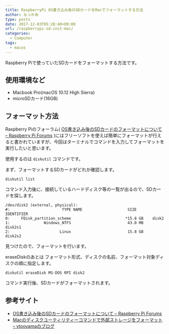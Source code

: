 ```yaml
---
title: RaspberryPi OS書き込み後のSDカードをMacでフォーマットする方法
author: なっかあ
type: posts
date: 2017-12-03T05:28:40+09:00
url: /raspberrypi-sd-init-mac/
categories:
  - Computer
tags:
  - macos
---
```

Raspberry Piで使っていたSDカードをフォーマットする方法です。

## 使用環境など

* Macbook Pro(macOS 10.12 High Sierra)
* microSDカード(16GB)

## フォーマット方法

Raspberry Piのフォーラム( [OS書き込み後のSDカードのフォーマットについて &#8211; Raspberry Pi Forums](https://www.raspberrypi.org/forums/viewtopic.php?f=82&t=183931) )にはフリーソフトを使えば簡単にフォーマットが行えると書かれていますが、今回はターミナルでコマンドを入力してフォーマットを実行したいと思います。
  
使用するのは `diskutil` コマンドです。
  
まず、フォーマットするSDカードがどれか確認します。

```
diskutil list
```

コマンド入力後に、接続しているハードディスク等の一覧が出るので、SDカードを探します。

```
/dev/disk2 (external, physical):
#:                       TYPE NAME                    SIZE       IDENTIFIER
0:     FDisk_partition_scheme                        *15.8 GB    disk2
1:               Windows_NTFS                         43.0 MB    disk2s1
2:                      Linux                         15.8 GB    disk2s2
```
    
見つけたので、フォーマットを行います。
  
eraseDiskのあとは フォーマット形式、ディスクの名前、フォーマット対象ディスクの順に指定します。

```
diskutil eraseDisk MS-DOS RPI disk2
```

コマンド実行後、SDカードがフォーマットされます。

## 参考サイト

  * [OS書き込み後のSDカードのフォーマットについて &#8211; Raspberry Pi Forums](https://www.raspberrypi.org/forums/viewtopic.php?f=82&t=183931)
  * [Macのディスクユーティリティーコマンドで外部ストレージをフォーマット &#8211; ytooyamaのブログ](http://ytooyama.hatenadiary.jp/entry/2017/01/07/182432)
